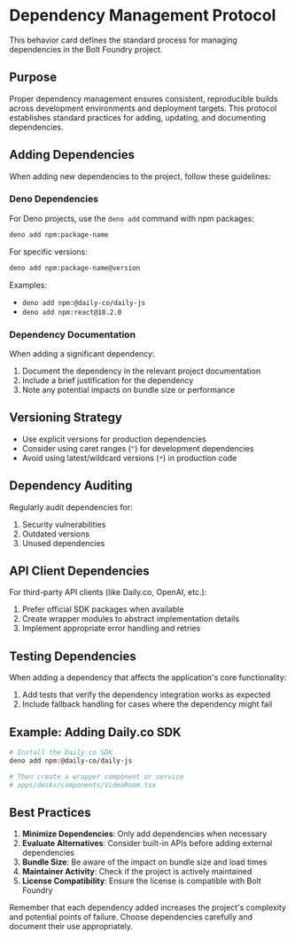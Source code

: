 # Dependency Management Protocol

This behavior card defines the standard process for managing dependencies in the
Bolt Foundry project.

## Purpose

Proper dependency management ensures consistent, reproducible builds across
development environments and deployment targets. This protocol establishes
standard practices for adding, updating, and documenting dependencies.

## Adding Dependencies

When adding new dependencies to the project, follow these guidelines:

### Deno Dependencies

For Deno projects, use the `deno add` command with npm packages:

```bash
deno add npm:package-name
```

For specific versions:

```bash
deno add npm:package-name@version
```

Examples:

- `deno add npm:@daily-co/daily-js`
- `deno add npm:react@18.2.0`

### Dependency Documentation

When adding a significant dependency:

1. Document the dependency in the relevant project documentation
2. Include a brief justification for the dependency
3. Note any potential impacts on bundle size or performance

## Versioning Strategy

- Use explicit versions for production dependencies
- Consider using caret ranges (`^`) for development dependencies
- Avoid using latest/wildcard versions (`*`) in production code

## Dependency Auditing

Regularly audit dependencies for:

1. Security vulnerabilities
2. Outdated versions
3. Unused dependencies

## API Client Dependencies

For third-party API clients (like Daily.co, OpenAI, etc.):

1. Prefer official SDK packages when available
2. Create wrapper modules to abstract implementation details
3. Implement appropriate error handling and retries

## Testing Dependencies

When adding a dependency that affects the application's core functionality:

1. Add tests that verify the dependency integration works as expected
2. Include fallback handling for cases where the dependency might fail

## Example: Adding Daily.co SDK

```bash
# Install the Daily.co SDK
deno add npm:@daily-co/daily-js

# Then create a wrapper component or service
# apps/desks/components/VideoRoom.tsx
```

## Best Practices

1. **Minimize Dependencies**: Only add dependencies when necessary
2. **Evaluate Alternatives**: Consider built-in APIs before adding external
   dependencies
3. **Bundle Size**: Be aware of the impact on bundle size and load times
4. **Maintainer Activity**: Check if the project is actively maintained
5. **License Compatibility**: Ensure the license is compatible with Bolt Foundry

Remember that each dependency added increases the project's complexity and
potential points of failure. Choose dependencies carefully and document their
use appropriately.
